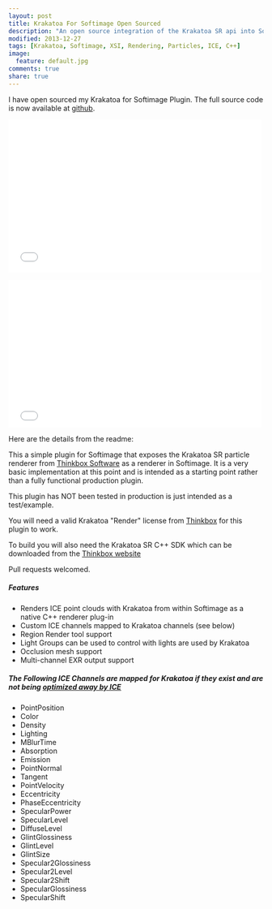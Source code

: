 ```yaml
---
layout: post
title: Krakatoa For Softimage Open Sourced
description: "An open source integration of the Krakatoa SR api into Softimage as render engine."
modified: 2013-12-27
tags: [Krakatoa, Softimage, XSI, Rendering, Particles, ICE, C++]
image:
  feature: default.jpg
comments: true
share: true
---
```


I have open sourced my Krakatoa for Softimage Plugin. The full source code is now available at [github](https://github.com/jamesvecore/KrakatoaForSoftimage).

<iframe src="//player.vimeo.com/video/82989087?title=0&amp;byline=0&amp;portrait=0&amp;color=c9ff23" width="500" height="302" frameborder="0" webkitallowfullscreen mozallowfullscreen allowfullscreen> </iframe>

<p/>

<iframe src="//player.vimeo.com/video/62377510?title=0&amp;byline=0&amp;portrait=0&amp;color=c9ff23" width="500" height="291" frameborder="0" webkitallowfullscreen mozallowfullscreen allowfullscreen></iframe>

Here are the details from the readme:

This a simple plugin for Softimage that exposes the Krakatoa SR particle renderer from [Thinkbox Software](http://www.thinkboxsoftware.com/) as a renderer in Softimage. It is a very basic implementation at this point and is intended as a starting point rather than a fully functional production plugin.

This plugin has NOT been tested in production is just intended as a test/example.

You will need a valid Krakatoa "Render" license from [Thinkbox](http://www.thinkboxsoftware.com/) for this plugin to work.

To build you will also need the Krakatoa SR C++ SDK which can be downloaded from the [Thinkbox website](http://www.thinkboxsoftware.com/krakatoa-sr-downloads/)

Pull requests welcomed.

##### Features

- Renders ICE point clouds with Krakatoa from within Softimage as a native C++ renderer plug-in
- Custom ICE channels mapped to Krakatoa channels (see below)
- Region Render tool support
- Light Groups can be used to control with lights are used by Krakatoa
- Occlusion mesh support
- Multi-channel EXR output support

##### The Following ICE Channels are mapped for Krakatoa if they exist and are not being [optimized away by ICE](http://softimage.wiki.softimage.com/index.php?title=Optimization_of_ICE_Data)

- PointPosition
- Color
- Density
- Lighting
- MBlurTime
- Absorption
- Emission
- PointNormal
- Tangent
- PointVelocity
- Eccentricity
- PhaseEccentricity
- SpecularPower
- SpecularLevel
- DiffuseLevel
- GlintGlossiness
- GlintLevel
- GlintSize
- Specular2Glossiness
- Specular2Level
- Specular2Shift
- SpecularGlossiness
- SpecularShift


